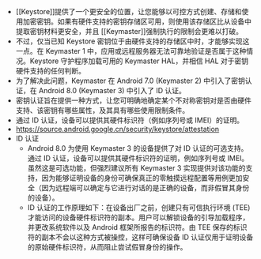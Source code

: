 - [[Keystore]]提供了一个更安全的位置，让您能够以可控方式创建、存储和使用加密密钥。如果有硬件支持的密钥存储区可用，则使用该存储区比从设备中提取密钥材料更安全，并且 [[Keymaster]]强制执行的限制会更难以打破。
- 不过，仅当已知 Keystore 密钥位于由硬件支持的存储区中时，才能够实现这一点。在 Keymaster 1 中，应用或远程服务器无法可靠地验证是否属于这种情况。Keystore 守护程序加载可用的 Keymaster HAL，并相信 HAL 对于密钥硬件支持的任何判断。
- 为了解决此问题，Keymaster 在 Android 7.0 (Keymaster 2) 中引入了密钥认证，在 Android 8.0 (Keymaster 3) 中引入了 ID 认证。
- 密钥认证旨在提供一种方式，让您可明确地确定某个不对称密钥对是否由硬件支持、该密钥有哪些属性，及其具有哪些使用限制条件。
- 通过 ID 认证，设备可以提供其硬件标识符（例如序列号或 IMEI）的证明。
- https://source.android.google.cn/security/keystore/attestation
- ID 认证
	- Android 8.0 为使用 Keymaster 3 的设备提供了对 ID 认证的可选支持。通过 ID 认证，设备可以提供其硬件标识符的证明，例如序列号或 IMEI。虽然这是可选功能，但强烈建议所有 Keymaster 3 实现提供对该功能的支持，因为能够证明设备的身份可确保真正的零触摸远程配置等用例更加安全（因为远程端可以确定与它进行对话的是正确的设备，而非假冒其身份的设备）。
	- ID 认证的工作原理如下：在设备出厂之前，创建只有可信执行环境 (TEE) 才能访问的设备硬件标识符的副本。用户可以解锁设备的引导加载程序，并更改系统软件以及 Android 框架所报告的标识符。由 TEE 保存的标识符的副本不会以这种方式被操控，这样可确保设备 ID 认证仅用于证明设备的原始硬件标识符，从而阻止尝试假冒身份的操作。